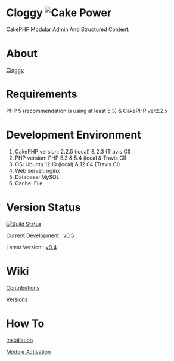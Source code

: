 Cloggy ![Cake Power](https://raw.github.com/cakephp/cakephp/master/lib/Cake/Console/Templates/skel/webroot/img/cake.power.gif)
====

CakePHP Modular Admin And Structured Content.

About
====

[Cloggy](http://hiraq.github.com/Cloggy/)

Requirements
============

PHP 5 (recommendation is using at least 5.3) & CakePHP ver2.2.x

Development Environment
=======================

1. CakePHP version: 2.2.5 (local) & 2.3 (Travis CI)
2. PHP version: PHP 5.3 & 5.4 (local & Travis CI)
3. OS: Ubuntu 12.10 (local) & 12.04 (Travis CI)
4. Web server: nginx
5. Database: MySQL
6. Cache: File

Version Status
==============

[![Build Status](https://travis-ci.org/hiraq/Cloggy.png?branch=dev)](https://travis-ci.org/hiraq/Cloggy)

Current Development : [v0.5](https://github.com/hiraq/Cloggy/tree/dev)

Latest Version : [v0.4](https://github.com/hiraq/Cloggy/tree/v0.3)

Wiki
====

[Contributions](https://github.com/hiraq/Cloggy/wiki/Contributions)

[Versions](https://github.com/hiraq/Cloggy/wiki/Versions)

How To
====

[Installation](https://github.com/hiraq/Cloggy/wiki/Installation)

[Module Activation](https://gist.github.com/4515735)